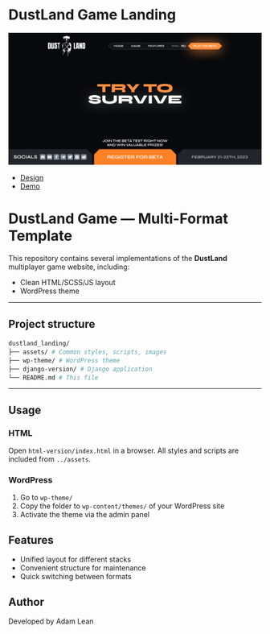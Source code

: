 # DustLand Game Landing

![DustLand](./assets/img/screenshot.png)

- [Design](https://www.figma.com/design/Xnw0OrczQRUks1ENDAAVuv/%D0%BE%D0%BD%D0%BB%D0%B0%D0%B9%D0%BD-%D0%B8%D0%B3%D1%80%D0%B0?node-id=71-35287&t=0cKHPrMGovjPjxFc-1)
- [Demo](https://dmitrywork92.github.io/dustland_landing/)

# DustLand Game — Multi-Format Template

This repository contains several implementations of the **DustLand** multiplayer game website, including:

- Clean HTML/SCSS/JS layout
- WordPress theme

---

## Project structure

```bash
dustland_landing/
├── assets/ # Common styles, scripts, images
├── wp-theme/ # WordPress theme
├── django-version/ # Django application
└── README.md # This file
```

---

## Usage

### HTML

Open `html-version/index.html` in a browser. All styles and scripts are included from `../assets`.

### WordPress

1. Go to `wp-theme/`
2. Copy the folder to `wp-content/themes/` of your WordPress site
3. Activate the theme via the admin panel

## Features

- Unified layout for different stacks
- Convenient structure for maintenance
- Quick switching between formats

## Author

Developed by Adam Lean
